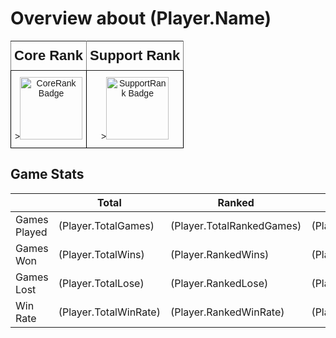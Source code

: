 ﻿# Overview about $($Player.Name)

<style type="text/css">
.tg  {border-collapse:collapse;border-spacing:0;}
.tg td{font-family:Arial, sans-serif;font-size:14px;padding:10px 5px;border-style:solid;border-width:1px;overflow:hidden;word-break:normal;border-color:black;}
.tg th{font-family:Arial, sans-serif;font-size:14px;font-weight:normal;padding:10px 5px;border-style:solid;border-width:1px;overflow:hidden;word-break:normal;border-color:black;}
.tg .tg-9wq8{text-align:center;vertical-align:middle}
.tg .tg-vpz4{font-weight:bold;font-size:22px;font-family:"Arial Black", Gadget, sans-serif !important;;border-color:inherit;text-align:center;vertical-align:middle}
.tg .tg-xwyw{border-color:#000000;text-align:center;vertical-align:middle}
</style>
<table class="tg">
  <tr>
    <th class="tg-vpz4"> Core Rank</th>
    <th class="tg-vpz4"> Support Rank</th>
  </tr>
  <tr>
    <td class="tg-lboi" align="center">><img src="$($Player.CoreBadge)" alt="CoreRank Badge" width="100"/></td>
    <td class="tg-lboi" align="center">><img src="$($Player.SupportBadge)" alt="SupportRank Badge" width="100" /></td>
  </tr>
</table>

## Game Stats

|              | Total                   | Ranked                      | Unranked                      |
| ------------ | ----------------------- | --------------------------- | ----------------------------- |
| Games Played | $($Player.TotalGames)   | $($Player.TotalRankedGames) | $($Player.TotalUnrankedGames) |
| Games Won    | $($Player.TotalWins)    | $($Player.RankedWins)       | $($Player.UnrankedWins)       |
| Games Lost   | $($Player.TotalLose)    | $($Player.RankedLose)       | $($Player.UnrankedLose)       |
| Win Rate     | $($Player.TotalWinRate) | $($Player.RankedWinRate)    | $($Player.UnrankedWinRate)    |

